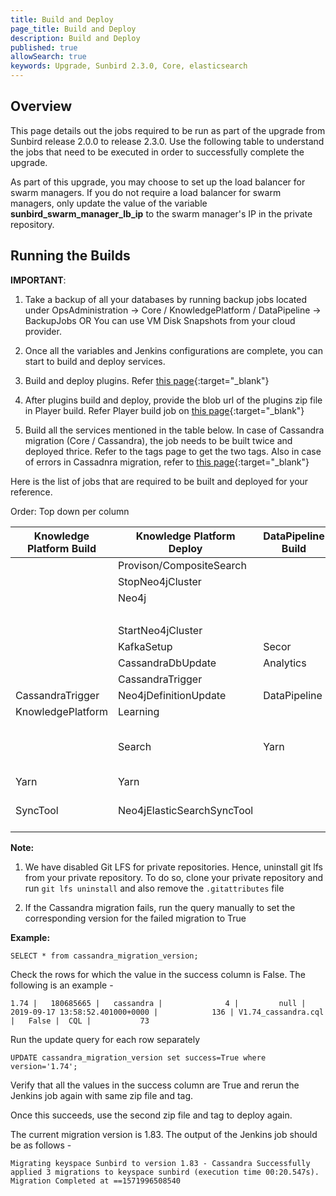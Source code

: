 ```yaml
---
title: Build and Deploy
page_title: Build and Deploy
description: Build and Deploy
published: true
allowSearch: true
keywords: Upgrade, Sunbird 2.3.0, Core, elasticsearch
---
```


## Overview

This page details out the jobs required to be run as part of the upgrade from Sunbird release 2.0.0 to release 2.3.0. Use the following table to understand the jobs that need to be executed in order to successfully complete the upgrade. 

As part of this upgrade, you may choose to set up the load balancer for swarm managers. If you do not require a load balancer for swarm managers, only update the value of the variable **sunbird_swarm_manager_lb_ip** to the swarm manager's IP in the private repository.


## Running the Builds 

**IMPORTANT**: 

1. Take a backup of all your databases by running backup jobs located under OpsAdministration → Core / KnowledgePlatform / DataPipeline → BackupJobs OR You can use VM Disk Snapshots from your cloud provider.

2. Once all the variables and Jenkins configurations are complete, you can start to build and deploy services.

3. Build and deploy plugins. Refer [this page](developer-docs/server-installation/plugins){:target="_blank"}

4. After plugins build and deploy, provide the blob url of the plugins zip file in Player build. Refer Player build job on [this page](developer-docs/server-installation/artifactupload-job/core-services){:target="_blank"}

5. Build all the services mentioned in the table below. In case of Cassandra migration (Core / Cassandra), the job needs to be built twice and deployed thrice. Refer to the tags page to get the two tags. Also in case of errors in Cassadnra migration, refer to [this page](developer-docs/server-installation/core-services){:target="_blank"}

Here is the list of jobs that are required to be built and deployed for your reference.

Order: Top down per column

|Knowledge Platform Build |	Knowledge Platform Deploy |	DataPipeline Build | DataPipeline Deploy | Core Build | Core Deploy |
|-------------------------|---------------------------|--------------------|---------------------|------------|------------|
|                         | Provison/CompositeSearch  |	                   | CassandraDbUpdate   | Cassandra | Cassandra |
|                         | StopNeo4jCluster          |                    |                     | CassandraTrigger | CassandraTrigger |
|                         | Neo4j	                  |                    | KafkaSetup          | Keycloak  | Keycloak  |                         
|                         |                           |                    |                     |           | ApplicationElasticSearch
|                         | StartNeo4jCluster	      |                    | KafkaIndexer        | Player    | Player    |
|                         | KafkaSetup                | Secor              | Secor               | Learner   | Learner   |
|                         | CassandraDbUpdate         |	Analytics          | AnalyticsAPI        | Content   | Content   |
|                         | CassandraTrigger          |                    |                     | Lms       | Lms       |
| CassandraTrigger        | Neo4jDefinitionUpdate     | DataPipeline       |	DataProducts       | Telemetry | Telemetry |
| KnowledgePlatform       |	Learning                  |                    | SamzaTelemetrySchemas | Proxy   | Proxy     |
|                         | Search	                  | Yarn               |	Yarn (Multiselect all options in the job parameter job_names_to_deploy)	             |           | OnboardAPI|
|  Yarn	                  | Yarn                      |                    |                     |           | OnboardConsumers |
|  SyncTool               | Neo4jElasticSearchSyncTool|                    |                     |           | OpsAdministration/Core/ESMapping (Provide value as all for job parameter indices_name)   |


**Note:** 
1. We have disabled Git LFS for private repositories. Hence, uninstall git lfs from your private repository.
To do so, clone your private repository and run ```git lfs uninstall``` and also remove the ```.gitattributes``` file

2. If the Cassandra migration fails, run the query manually to set the corresponding version for the failed migration to True 

**Example:**

`SELECT * from cassandra_migration_version;`

Check the rows for which the value in the success column is False. The following is an example -

`1.74 |   180685665 |   cassandra |              4 |         null | 2019-09-17 13:58:52.401000+0000 |            136 | V1.74_cassandra.cql |   False |  CQL |           73`

Run the update query for each row separately 

`UPDATE cassandra_migration_version set success=True where version='1.74';`

Verify that all the values in the success column are True and rerun the Jenkins job again with same zip file and tag.

Once this succeeds, use the second zip file and tag to deploy again.

The current migration version is 1.83. The output of the Jenkins job should be as follows -

`Migrating keyspace Sunbird to version 1.83 - Cassandra
Successfully applied 3 migrations to keyspace sunbird (execution time 00:20.547s).
Migration Completed at ==1571996508540`
